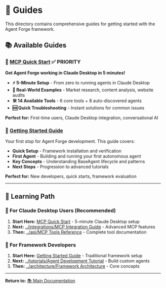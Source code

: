 # 📖 Guides

This directory contains comprehensive guides for getting started with the Agent Forge framework.

## 📚 **Available Guides**

### **🎉 [MCP Quick Start](MCP_QUICK_START.md)** ✅ PRIORITY
**Get Agent Forge working in Claude Desktop in 5 minutes!**
- **⚡ 5-Minute Setup** - From zero to running agents in Claude Desktop
- **🎯 Real-World Examples** - Market research, content analysis, website audits
- **🛠️ 14 Available Tools** - 6 core tools + 8 auto-discovered agents
- **🆘 Quick Troubleshooting** - Instant solutions for common issues

**Perfect for:** First-time users, Claude Desktop integration, conversational AI

### **🚀 [Getting Started Guide](GETTING_STARTED.md)**
Your first stop for Agent Forge development. This guide covers:
- **Quick Setup** - Framework installation and verification
- **First Agent** - Building and running your first autonomous agent
- **Key Concepts** - Understanding BaseAgent lifecycle and patterns
- **Next Steps** - Progression to advanced tutorials

**Perfect for:** New developers, quick starts, framework evaluation

---

## 🎯 **Learning Path**

### **🎉 For Claude Desktop Users (Recommended)**
1. **Start Here:** [MCP Quick Start](MCP_QUICK_START.md) - 5-minute Claude Desktop setup
2. **Next:** [../integrations/MCP Integration Guide](../integrations/MCP_INTEGRATION_GUIDE.md) - Advanced MCP features
3. **Then:** [../api/MCP Tools Reference](../api/MCP_TOOLS_REFERENCE.md) - Complete tool documentation

### **🚀 For Framework Developers**
1. **Start Here:** [Getting Started Guide](GETTING_STARTED.md) - Traditional framework setup
2. **Next:** [../tutorials/Agent Development Tutorial](../tutorials/AGENT_DEVELOPMENT_TUTORIAL.md) - Build custom agents
3. **Then:** [../architecture/Framework Architecture](../architecture/FRAMEWORK_ARCHITECTURE.md) - Core concepts

---

**Return to:** [📚 Main Documentation](../README.md)